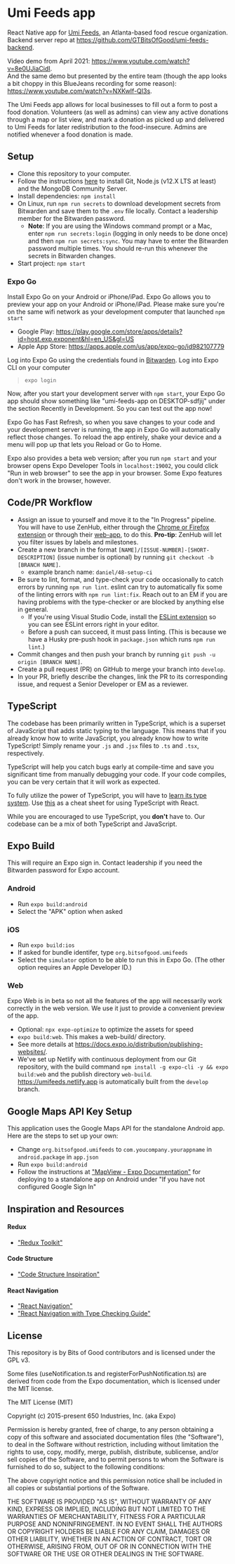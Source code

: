 # Umi Feeds app

React Native app for [Umi Feeds](https://umifeeds.org/), an Atlanta-based food rescue organization. Backend server repo at <https://github.com/GTBitsOfGood/umi-feeds-backend>.

Video demo from April 2021: https://www.youtube.com/watch?v=8e0UJiaCidI.  
And the same demo but presented by the entire team (though the app looks a bit choppy in this BlueJeans recording for some reason): https://www.youtube.com/watch?v=NXKwIf-QI3s.

The Umi Feeds app allows for local businesses to fill out a form to post a food donation. Volunteers (as well as admins) can view any active donations through a map or list view, and mark a donation as picked up and delivered to Umi Feeds for later redistribution to the food-insecure. Admins are notified whenever a food donation is made.

## Setup

- Clone this repository to your computer.
- Follow the instructions [here](https://www.notion.so/gtbitsofgood/Getting-Started-56106473076a47eaa8c863741becbf34) to install Git, Node.js (v12.X LTS at least) and the MongoDB Community Server.
- Install dependencies: `npm install`
- On Linux, run `npm run secrets` to download development secrets from Bitwarden and save them to the `.env` file locally. Contact a leadership member for the Bitwarden password.
  - **Note**: If you are using the Windows command prompt or a Mac, enter `npm run secrets:login` (logging in only needs to be done once) and then `npm run secrets:sync`. You may have to enter the Bitwarden password multiple times. You should re-run this whenever the secrets in Bitwarden changes.
- Start project: `npm start`

### Expo Go

Install Expo Go on your Android or iPhone/iPad. Expo Go allows you to preview your app on your Android or iPhone/iPad. Please make sure you're on the same wifi network as your development computer that launched `npm start`
- Google Play: https://play.google.com/store/apps/details?id=host.exp.exponent&hl=en_US&gl=US
- Apple App Store: https://apps.apple.com/us/app/expo-go/id982107779

Log into Expo Go using the credentials found in [Bitwarden](https://bitwarden.com/). Log into Expo CLI on your computer
> `expo login`

Now, after you start your development server with `npm start`, your Expo Go app should show something like "umi-feeds-app on DESKTOP-sdfjij" under the section Recently in Development. So you can test out the app now!

Expo Go has Fast Refresh, so when you save changes to your code and your development server is running, the app in Expo Go will automatically reflect those changes. To reload the app entirely, shake your device and a menu will pop up that lets you Reload or Go to Home.

Expo also provides a beta web version; after you run `npm start` and your browser opens Expo Developer Tools in `localhost:19002`, you could click "Run in web browser" to see the app in your browser. Some Expo features don't work in the browser, however. 

## Code/PR Workflow

- Assign an issue to yourself and move it to the "In Progress" pipeline. You will have to use ZenHub, either through the [Chrome or Firefox extension](https://www.zenhub.com/extension) or through their [web-app](https://app.zenhub.com/), to do this. **Pro-tip**: ZenHub will let you filter issues by labels and milestones.
- Create a new branch in the format `[NAME]/[ISSUE-NUMBER]-[SHORT-DESCRIPTION]` (issue number is optional) by running `git checkout -b [BRANCH NAME]`.
  - example branch name: `daniel/48-setup-ci`
- Be sure to lint, format, and type-check your code occasionally to catch errors by running `npm run lint`. eslint can try to automatically fix some of the linting errors with `npm run lint:fix`. Reach out to an EM if you are having problems with the type-checker or are blocked by anything else in general.
  - If you're using Visual Studio Code, install the [ESLint extension](https://marketplace.visualstudio.com/items?itemName=dbaeumer.vscode-eslint) so you can see ESLint errors right in your editor.
  - Before a push can succeed, it must pass linting. (This is because we have a Husky pre-push hook in `package.json` which runs `npm run lint`.)
- Commit changes and then push your branch by running `git push -u origin [BRANCH NAME]`.
- Create a pull request (PR) on GitHub to merge your branch into `develop`.
- In your PR, briefly describe the changes, link the PR to its corresponding issue, and request a Senior Developer or EM as a reviewer.

## TypeScript

The codebase has been primarily written in TypeScript, which is a superset of JavaScript that adds static typing to the language. This means that if you already know how to write JavaScript, you already know how to write TypeScript! Simply rename your `.js` and `.jsx` files to `.ts` and `.tsx`, respectively.

TypeScript will help you catch bugs early at compile-time and save you significant time from manually debugging your code. If your code compiles, you can be very certain that it will work as expected.

To fully utilize the power of TypeScript, you will have to [learn its type system](https://learnxinyminutes.com/docs/typescript/). Use [this](https://github.com/typescript-cheatsheets/react-typescript-cheatsheet/blob/master/README.md#section-2-getting-started) as a cheat sheet for using TypeScript with React.

While you are encouraged to use TypeScript, you **don't** have to. Our codebase can be a mix of both TypeScript and JavaScript.

## Expo Build
This will require an Expo sign in. Contact leadership if you need the Bitwarden password for Expo account.

### Android
- Run `expo build:android`
- Select the "APK" option when asked

### iOS
- Run `expo build:ios`
- If asked for bundle identifer, type `org.bitsofgood.umifeeds`
- Select the `simulator` option to be able to run this in Expo Go. (The other option requires an Apple Developer ID.)

### Web
Expo Web is in beta so not all the features of the app will necessarily work correctly in the web version. We use it just to provide a convenient preview of the app.
- Optional: `npx expo-optimize` to optimize the assets for speed
- `expo build:web`. This makes a web-build/ directory.
- See more details at https://docs.expo.io/distribution/publishing-websites/.
- We've set up Netlify with continuous deployment from our Git repository, with the build command `npm install -g expo-cli -y && expo build:web` and the publish directory `web-build`. https://umifeeds.netlify.app is automatically built from the `develop` branch.

## Google Maps API Key Setup 

This application uses the Google Maps API for the standalone Android app. Here are the steps to set up your own:
- Change `org.bitsofgood.umifeeds` to `com.youcompany.yourappname` in `android.package` in `app.json`
- Run `expo build:android` 
- Follow the instructions at ["MapView - Expo Documentation"](https://docs.expo.io/versions/v40.0.0/sdk/map-view/#deploying-to-a-standalone-app-on-android) for deploying to a standalone app on Android under "If you have not configured Google Sign In"

## Inspiration and Resources

#### Redux
* ["Redux Toolkit"](https://redux-toolkit.js.org/)

#### Code Structure 
* ["Code Structure Inspiration"](https://cheesecakelabs.com/blog/efficient-way-structure-react-native-projects/)

#### React Navigation
* ["React Navigation"](https://reactnavigation.org/docs/)
* ["React Navigation with Type Checking Guide"](https://reactnavigation.org/docs/typescript/)

## License

This repository is by Bits of Good contributors and is licensed under the GPL v3.

Some files (useNotification.ts and registerForPushNotification.ts) are derived from code from the Expo documentation, which is licensed under the MIT license.

The MIT License (MIT)

Copyright (c) 2015-present 650 Industries, Inc. (aka Expo)

Permission is hereby granted, free of charge, to any person obtaining a copy
of this software and associated documentation files (the "Software"), to deal
in the Software without restriction, including without limitation the rights
to use, copy, modify, merge, publish, distribute, sublicense, and/or sell
copies of the Software, and to permit persons to whom the Software is
furnished to do so, subject to the following conditions:

The above copyright notice and this permission notice shall be included in all
copies or substantial portions of the Software.

THE SOFTWARE IS PROVIDED "AS IS", WITHOUT WARRANTY OF ANY KIND, EXPRESS OR
IMPLIED, INCLUDING BUT NOT LIMITED TO THE WARRANTIES OF MERCHANTABILITY,
FITNESS FOR A PARTICULAR PURPOSE AND NONINFRINGEMENT. IN NO EVENT SHALL THE
AUTHORS OR COPYRIGHT HOLDERS BE LIABLE FOR ANY CLAIM, DAMAGES OR OTHER
LIABILITY, WHETHER IN AN ACTION OF CONTRACT, TORT OR OTHERWISE, ARISING FROM,
OUT OF OR IN CONNECTION WITH THE SOFTWARE OR THE USE OR OTHER DEALINGS IN THE
SOFTWARE.
